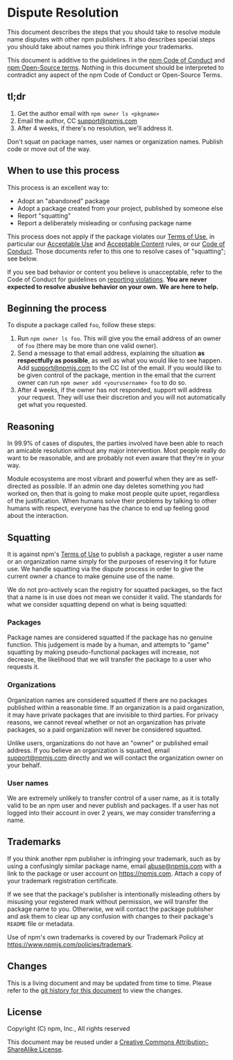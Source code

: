 # Dispute Resolution

This document describes the steps that you should take to resolve module
name disputes with other npm publishers.  It also describes special steps
you should take about names you think infringe your trademarks.

This document is additive to the guidelines in the
[npm Code of Conduct](https://www.npmjs.com/policies/conduct) and
[npm Open-Source terms](https://www.npmjs.com/policies/open-source-terms).
Nothing in this document should be interpreted to contradict any aspect
of the npm Code of Conduct or Open-Source Terms.

## tl;dr

1. Get the author email with `npm owner ls <pkgname>`
2. Email the author, CC <support@npmjs.com>
3. After 4 weeks, if there's no resolution, we'll address it.

Don't squat on package names, user names or organization names.
Publish code or move out of the way.

## When to use this process

This process is an excellent way to:

* Adopt an "abandoned" package
* Adopt a package created from your project, published by someone else
* Report "squatting"
* Report a deliberately misleading or confusing package name

This process does not apply if the package violates our
[Terms of Use](https://www.npmjs.com/policies/open-source-terms),
in particular our
[Acceptable Use](https://www.npmjs.com/policies/open-source-terms#acceptable-use)
and [Acceptable Content](https://www.npmjs.com/policies/open-source-terms)
rules, or our [Code of Conduct](https://www.npmjs.com/policies/conduct).
Those documents refer to this one to resolve cases of "squatting"; see
below.

If you see bad behavior or content you believe is unacceptable, refer to
the Code of Conduct for guidelines on
[reporting violations](https://www.npmjs.com/policies/conduct#reporting-violations-of-this-code-of-conduct).
**You are never expected to resolve abusive behavior on your own.**
**We are here to help.**

## Beginning the process

To dispute a package called `foo`, follow these steps:

1. Run `npm owner ls foo`.  This will give you the email address of
   an owner of `foo` (there may be more than one valid owner).
2. Send a message to that email address, explaining the situation
   **as respectfully as possible**, as well as what you would like
   to see happen. Add <support@npmjs.com> to the CC list of the email.
   If you would like to be given control of the package, mention
   in the email that the current owner can run
   `npm owner add <yourusername> foo` to do so.
3. After 4 weeks, if the owner has not responded, support will
   address your request. They will use their discretion and you
   will not automatically get what you requested.

## Reasoning

In 99.9% of cases of disputes, the parties involved have been able
to reach an amicable resolution without any major intervention. Most
people really do want to be reasonable, and are probably not even
aware that they're in your way.

Module ecosystems are most vibrant and powerful when they are as
self-directed as possible.  If an admin one day deletes something you
had worked on, then that is going to make most people quite upset,
regardless of the justification.  When humans solve their problems by
talking to other humans with respect, everyone has the chance to end
up feeling good about the interaction.

## Squatting

It is against npm's
[Terms of Use](https://www.npmjs.com/policies/open-source-terms#acceptable-content)
to publish a package, register a user name or an organization name
simply for the purposes of reserving it for future use. We handle
squatting via the dispute process in order to give the current owner
a chance to make genuine use of the name.

We do not pro-actively scan the registry for squatted packages, so
the fact that a name is in use does not mean we consider it valid.
The standards for what we consider squatting depend on what is being
squatted:

### Packages

Package names are considered squatted if the package has no genuine
function. This judgement is made by a human, and attempts to "game"
squatting by making pseudo-functional packages will increase, not
decrease, the likelihood that we will transfer the package to a user
who requests it.

### Organizations

Organization names are considered squatted if there are no packages
published within a reasonable time. If an organization is a paid
organization, it may have private packages that are invisible to
third parties. For privacy reasons, we cannot reveal whether or not
an organization has private packages, so a paid organization will
never be considered squatted.

Unlike users, organizations do not have an "owner" or published
email address. If you believe an organization is squatted, email
<support@npmjs.com> directly and we will contact the organization
owner on your behalf.

### User names

We are extremely unlikely to transfer control of a user name, as it
is totally valid to be an npm user and never publish and packages.
If a user has not logged into their account in over 2 years, we
may consider transferring a name.


## Trademarks

If you think another npm publisher is infringing your trademark, such as
by using a confusingly similar package name, email <abuse@npmjs.com> with
a link to the package or user account on <https://npmjs.com>.  Attach a
copy of your trademark registration certificate.

If we see that the package's publisher is intentionally misleading others
by misusing your registered mark without permission, we will transfer the
package name to you.  Otherwise, we will contact the package publisher
and ask them to clear up any confusion with changes to their package's
`README` file or metadata.

Use of npm's own trademarks is covered by our Trademark Policy at
<https://www.npmjs.com/policies/trademark>.

## Changes

This is a living document and may be updated from time to time.
Please refer to the [git history for this
document](https://github.com/npm/policies/commits/master/disputes.md)
to view the changes.

## License

Copyright (C) npm, Inc., All rights reserved

This document may be reused under a [Creative Commons
Attribution-ShareAlike
License](https://creativecommons.org/licenses/by-sa/4.0/).
